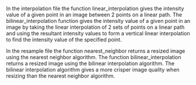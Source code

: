 In the interpolation file the function linear_interpolation gives the intensity value of a given point in an image between 2 points on a linear path. The bilinear_interpolation function gives the intensity value of a given point in an image by taking the linear interpolation of 2 sets of points on a linear path and using the resultant intensity values to form a vertical linear interpolation to find the intensity value of the specified point.

In the resample file the function nearest_neighbor returns a resized image using the nearest neighbor algorithm. The function bilinear_interpolation returns a resized image using the bilinear interpolation algorithm. The bilinear interpolation algorithm gives a more crisper image quality when resizing than the nearest neighbor algorithm.

